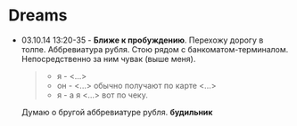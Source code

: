 # Dreams
* 03.10.14 13:20-35 - **Ближе к пробуждению**. Перехожу дорогу в толпе.
  Аббревиатура рубля. 
  Стою рядом с банкоматом-терминалом. Непосредственно за ним чувак (выше меня). 
  
  > - я - <...> 
  > - он - <...> обычно получают по карте <...>
  > - я - а я <...> вот по чеку.
  
  Думаю о бругой аббревиатуре рубля. **будильник**
